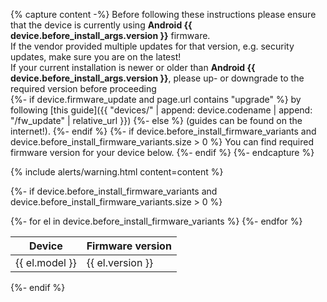 {% capture content -%}
Before following these instructions please ensure that the device is currently using **Android {{ device.before_install_args.version }}** firmware.<br/>
If the vendor provided multiple updates for that version, e.g. security updates, make sure you are on the latest!<br/>
If your current installation is newer or older than **Android {{ device.before_install_args.version }}**, please up- or downgrade to the required version before proceeding<br/>
{%- if device.firmware_update and page.url contains "upgrade" %}
by following [this guide]({{ "devices/" | append: device.codename | append: "/fw_update" | relative_url }})
{%- else %}
(guides can be found on the internet!).
{%- endif %}
{%- if device.before_install_firmware_variants and device.before_install_firmware_variants.size > 0 %}
You can find required firmware version for your device below.
{%- endif %}
{%- endcapture %}

{% include alerts/warning.html content=content %}

{%- if device.before_install_firmware_variants and device.before_install_firmware_variants.size > 0 %}
<table class="table">
<thead>
<tr><th>Device</th><th>Firmware version</th></tr>
</thead>
<tbody>
{%- for el in device.before_install_firmware_variants %}
<tr><td>{{ el.model }}</td><td>{{ el.version }}</td></tr>
{%- endfor %}
</tbody>
</table>
{%- endif %}
